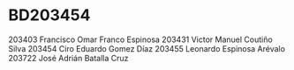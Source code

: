 # BD203454
203403 Francisco Omar Franco Espinosa
203431 Victor Manuel Coutiño Silva
203454 Ciro Eduardo Gomez Díaz
203455 Leonardo Espinosa Arévalo
203722 José Adrián Batalla Cruz
